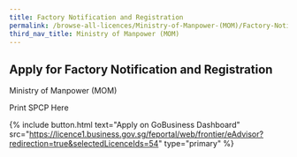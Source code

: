 ```yaml
---
title: Factory Notification and Registration
permalink: /browse-all-licences/Ministry-of-Manpower-(MOM)/Factory-Notification-and-Registration
third_nav_title: Ministry of Manpower (MOM)
---
```


## Apply for Factory Notification and Registration

Ministry of Manpower (MOM)

Print SPCP Here

{% include button.html text="Apply on GoBusiness Dashboard" src="https://licence1.business.gov.sg/feportal/web/frontier/eAdvisor?redirection=true&selectedLicenceIds=54" type="primary" %}
